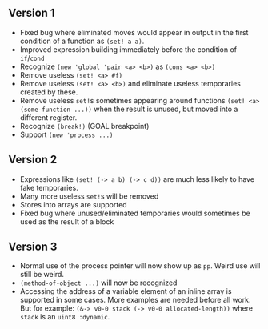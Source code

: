 ## Version 1
- Fixed bug where eliminated moves would appear in output in the first condition of a function as `(set! a a)`.
- Improved expression building immediately before the condition of `if`/`cond`
- Recognize  `(new 'global 'pair <a> <b>)` as `(cons <a> <b>)`
- Remove useless `(set! <a> #f)`
- Remove useless `(set! <a> <b>)` and eliminate useless temporaries created by these.
- Remove useless `set!`s sometimes appearing around functions `(set! <a> (some-function ...))` when the result is unused, but moved into a different register.
- Recognize `(break!)` (GOAL breakpoint)
- Support `(new 'process ...)`

## Version 2
- Expressions like `(set! (-> a b) (-> c d))` are much less likely to have fake temporaries.
- Many more useless `set!`s will be removed
- Stores into arrays are supported
- Fixed bug where unused/eliminated temporaries would sometimes be used as the result of a block

## Version 3
- Normal use of the process pointer will now show up as `pp`. Weird use will still be weird.
- `(method-of-object ...)` will now be recognized
- Accessing the address of a variable element of an inline array is supported in some cases. More examples are needed before all work. But for example: `(&-> v0-0 stack (-> v0-0 allocated-length))` where `stack` is an `uint8 :dynamic`.